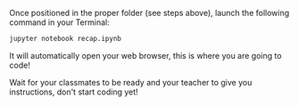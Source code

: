 Once positioned in the proper folder (see steps above), launch the following command in your Terminal:

```bash
jupyter notebook recap.ipynb
```

It will automatically open your web browser, this is where you are going to code!

Wait for your classmates to be ready and your teacher to give you instructions, don't start coding yet!
